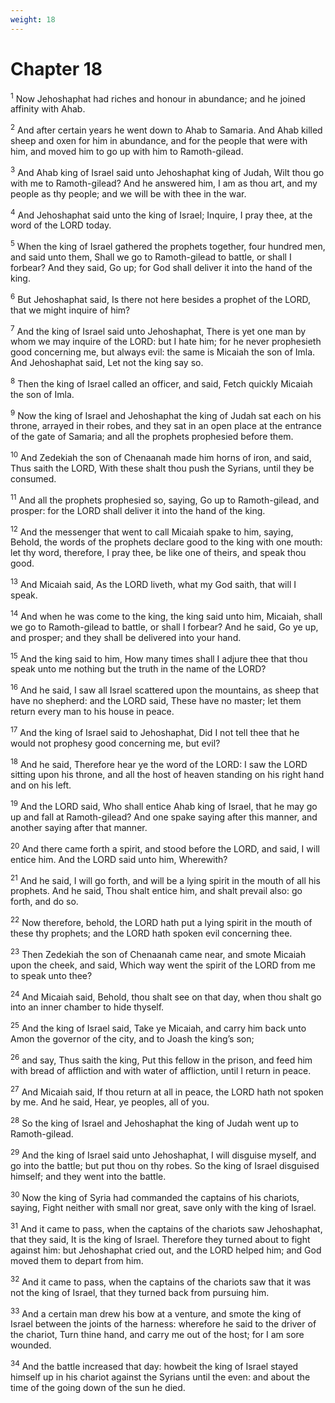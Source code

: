 ```yaml
---
weight: 18
---
```


# Chapter 18

<sup>1</sup> Now Jehoshaphat had riches and honour in abundance; and he joined affinity with Ahab. 

<sup>2</sup> And after certain years he went down to Ahab to Samaria. And Ahab killed sheep and oxen for him in abundance, and for the people that were with him, and moved him to go up with him to Ramoth-gilead. 

<sup>3</sup> And Ahab king of Israel said unto Jehoshaphat king of Judah, Wilt thou go with me to Ramoth-gilead? And he answered him, I am as thou art, and my people as thy people; and we will be with thee in the war. 

<sup>4</sup> And Jehoshaphat said unto the king of Israel; Inquire, I pray thee, at the word of the LORD today. 

<sup>5</sup> When the king of Israel gathered the prophets together, four hundred men, and said unto them, Shall we go to Ramoth-gilead to battle, or shall I forbear? And they said, Go up; for God shall deliver it into the hand of the king. 

<sup>6</sup> But Jehoshaphat said, Is there not here besides a prophet of the LORD, that we might inquire of him? 

<sup>7</sup> And the king of Israel said unto Jehoshaphat, There is yet one man by whom we may inquire of the LORD: but I hate him; for he never prophesieth good concerning me, but always evil: the same is Micaiah the son of Imla. And Jehoshaphat said, Let not the king say so. 

<sup>8</sup> Then the king of Israel called an officer, and said, Fetch quickly Micaiah the son of Imla. 

<sup>9</sup> Now the king of Israel and Jehoshaphat the king of Judah sat each on his throne, arrayed in their robes, and they sat in an open place at the entrance of the gate of Samaria; and all the prophets prophesied before them. 

<sup>10</sup> And Zedekiah the son of Chenaanah made him horns of iron, and said, Thus saith the LORD, With these shalt thou push the Syrians, until they be consumed. 

<sup>11</sup> And all the prophets prophesied so, saying, Go up to Ramoth-gilead, and prosper: for the LORD shall deliver it into the hand of the king. 

<sup>12</sup> And the messenger that went to call Micaiah spake to him, saying, Behold, the words of the prophets declare good to the king with one mouth: let thy word, therefore, I pray thee, be like one of theirs, and speak thou good. 

<sup>13</sup> And Micaiah said, As the LORD liveth, what my God saith, that will I speak. 

<sup>14</sup> And when he was come to the king, the king said unto him, Micaiah, shall we go to Ramoth-gilead to battle, or shall I forbear? And he said, Go ye up, and prosper; and they shall be delivered into your hand. 

<sup>15</sup> And the king said to him, How many times shall I adjure thee that thou speak unto me nothing but the truth in the name of the LORD? 

<sup>16</sup> And he said, I saw all Israel scattered upon the mountains, as sheep that have no shepherd: and the LORD said, These have no master; let them return every man to his house in peace. 

<sup>17</sup> And the king of Israel said to Jehoshaphat, Did I not tell thee that he would not prophesy good concerning me, but evil? 

<sup>18</sup> And he said, Therefore hear ye the word of the LORD: I saw the LORD sitting upon his throne, and all the host of heaven standing on his right hand and on his left. 

<sup>19</sup> And the LORD said, Who shall entice Ahab king of Israel, that he may go up and fall at Ramoth-gilead? And one spake saying after this manner, and another saying after that manner. 

<sup>20</sup> And there came forth a spirit, and stood before the LORD, and said, I will entice him. And the LORD said unto him, Wherewith? 

<sup>21</sup> And he said, I will go forth, and will be a lying spirit in the mouth of all his prophets. And he said, Thou shalt entice him, and shalt prevail also: go forth, and do so. 

<sup>22</sup> Now therefore, behold, the LORD hath put a lying spirit in the mouth of these thy prophets; and the LORD hath spoken evil concerning thee. 

<sup>23</sup> Then Zedekiah the son of Chenaanah came near, and smote Micaiah upon the cheek, and said, Which way went the spirit of the LORD from me to speak unto thee? 

<sup>24</sup> And Micaiah said, Behold, thou shalt see on that day, when thou shalt go into an inner chamber to hide thyself. 

<sup>25</sup> And the king of Israel said, Take ye Micaiah, and carry him back unto Amon the governor of the city, and to Joash the king’s son; 

<sup>26</sup> and say, Thus saith the king, Put this fellow in the prison, and feed him with bread of affliction and with water of affliction, until I return in peace. 

<sup>27</sup> And Micaiah said, If thou return at all in peace, the LORD hath not spoken by me. And he said, Hear, ye peoples, all of you. 

<sup>28</sup> So the king of Israel and Jehoshaphat the king of Judah went up to Ramoth-gilead. 

<sup>29</sup> And the king of Israel said unto Jehoshaphat, I will disguise myself, and go into the battle; but put thou on thy robes. So the king of Israel disguised himself; and they went into the battle. 

<sup>30</sup> Now the king of Syria had commanded the captains of his chariots, saying, Fight neither with small nor great, save only with the king of Israel. 

<sup>31</sup> And it came to pass, when the captains of the chariots saw Jehoshaphat, that they said, It is the king of Israel. Therefore they turned about to fight against him: but Jehoshaphat cried out, and the LORD helped him; and God moved them to depart from him. 

<sup>32</sup> And it came to pass, when the captains of the chariots saw that it was not the king of Israel, that they turned back from pursuing him. 

<sup>33</sup> And a certain man drew his bow at a venture, and smote the king of Israel between the joints of the harness: wherefore he said to the driver of the chariot, Turn thine hand, and carry me out of the host; for I am sore wounded. 

<sup>34</sup> And the battle increased that day: howbeit the king of Israel stayed himself up in his chariot against the Syrians until the even: and about the time of the going down of the sun he died. 



